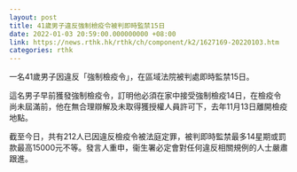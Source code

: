 ```yaml
---
layout: post
title: 41歲男子違反強制檢疫令被判即時監禁15日
date: 2022-01-03 20:59:00.000000000 +08:00
link: https://news.rthk.hk/rthk/ch/component/k2/1627169-20220103.htm
categories: rthk
---
```


一名41歲男子因違反「強制檢疫令」，在區域法院被判處即時監禁15日。

這名男子早前獲發強制檢疫令，訂明他必須在家中接受強制檢疫14日，在檢疫令尚未屆滿前，他在無合理辯解及未取得獲授權人員許可下，去年11月13日離開檢疫地點。

截至今日，共有212人已因違反檢疫令被法庭定罪，被判即時監禁最多14星期或罰款最高15000元不等。發言人重申，衞生署必定會對任何違反相關規例的人士嚴肅跟進。
